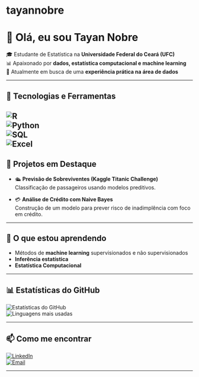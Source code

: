 # tayannobre

# 👋 Olá, eu sou Tayan Nobre  

🎓 Estudante de Estatística na **Universidade Federal do Ceará (UFC)**  
📊 Apaixonado por **dados, estatística computacional e machine learning**  
🚀 Atualmente em busca de uma **experiência prática na área de dados**  

---

## 🔧 Tecnologias e Ferramentas  

![R](https://img.shields.io/badge/R-276DC3?style=for-the-badge&logo=r&logoColor=white)  
![Python](https://img.shields.io/badge/Python-3776AB?style=for-the-badge&logo=python&logoColor=white)  
![SQL](https://img.shields.io/badge/SQL-336791?style=for-the-badge&logo=postgresql&logoColor=white)  
![Excel](https://img.shields.io/badge/Excel-217346?style=for-the-badge&logo=microsoft-excel&logoColor=white)  
---

## 📌 Projetos em Destaque  

- 🛳️ **Previsão de Sobreviventes (Kaggle Titanic Challenge)**  
  Classificação de passageiros usando modelos preditivos.  

- 💳 **Análise de Crédito com Naive Bayes**  
  Construção de um modelo para prever risco de inadimplência com foco em crédito.  

---

## 🌱 O que estou aprendendo  
- Métodos de **machine learning** supervisionados e não supervisionados  
- **Inferência estatística**
- **Estatística Computacional**

---

## 📊 Estatísticas do GitHub  

![Estatísticas do GitHub](https://github-readme-stats.vercel.app/api?username=tayannobre&show_icons=true&theme=radical)  
![Linguagens mais usadas](https://github-readme-stats.vercel.app/api/top-langs/?username=tayannobre&layout=compact&theme=radical)  

---

## 📫 Como me encontrar  

[![LinkedIn](https://img.shields.io/badge/LinkedIn-0A66C2?style=for-the-badge&logo=linkedin&logoColor=white)](www.linkedin.com/in/tayannobre)  
[![Email](https://img.shields.io/badge/Email-D14836?style=for-the-badge&logo=gmail&logoColor=white)](tayannobre2015@gmail.com)  

---
